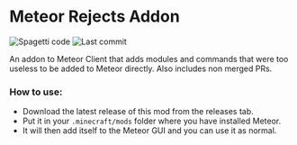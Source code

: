 # Meteor Rejects Addon
![Spagetti code](https://img.shields.io/badge/spaghetti%20code-yes-success)
![Last commit](https://img.shields.io/github/last-commit/C10udburst/meteor-rejects)

An addon to Meteor Client that adds modules and commands that were too useless to be added to Meteor directly. 
Also includes non merged PRs.

### How to use:  
- Download the latest release of this mod from the releases tab.
- Put it in your `.minecraft/mods` folder where you have installed Meteor.
- It will then add itself to the Meteor GUI and you can use it as normal.
